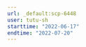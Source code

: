 ```yaml
---
url: _default:scp-6448
user: tutu-sh
starttime: "2022-06-17"
endtime: "2022-07-20"
---
```

<reserve />